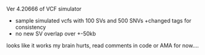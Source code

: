 Ver 4.20666 of VCF simulator

+ sample simulated vcfs with 100 SVs and 500 SNVs
+changed tags for consistency
+ no new SV overlap over +-50kb


looks like it works
my brain hurts, read comments in code or AMA for now....
